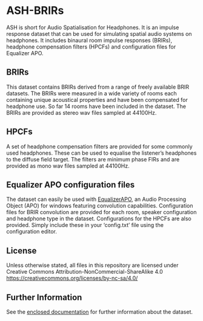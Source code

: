 # ASH-BRIRs
ASH is short for Audio Spatialisation for Headphones. It is an impulse response dataset that can be used for simulating spatial audio systems on headphones. It includes binaural room impulse responses (BRIRs), headphone compensation filters (HPCFs) and configuration files for Equalizer APO.

## BRIRs
This dataset contains BRIRs derived from a range of freely available BRIR datasets. The BRIRs were measured in a wide variety of rooms each containing unique acoustical properties and have been compensated for headphone use. So far 14 rooms have been included in the dataset. The BRIRs are provided as stereo wav files sampled at 44100Hz.

## HPCFs
A set of headphone compensation filters are provided for some commonly used headphones. These can be used to equalise the listener’s headphones to the diffuse field target. The filters are minimum phase FIRs and are provided as mono wav files sampled at 44100Hz. 

## Equalizer APO configuration files
The dataset can easily be used with [EqualizerAPO](https://sourceforge.net/projects/equalizerapo/), an Audio Processing Object (APO) for windows featuring convolution capabilities. Configuration files for BRIR convolution are provided for each room, speaker configuration and headphone type in the dataset. Configurations for the HPCFs are also provided. Simply include these in your ‘config.txt’ file using the configuration editor.

## License
Unless otherwise stated, all files in this repository are licensed under Creative Commons Attribution-NonCommercial-ShareAlike 4.0 https://creativecommons.org/licenses/by-nc-sa/4.0/

## Further Information
See the [enclosed documentation](https://github.com/ShanonPearce/ASH-BRIRs/blob/master/Documentation/ASH%20User%20Guide.pdf) for further information about the dataset.
